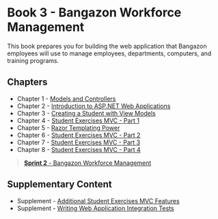 # Book 3 - Bangazon Workforce Management

This book prepares you for building the web application that Bangazon employees will use to manage employees, departments, computers, and training programs.

## Chapters

* Chapter 1 - [Models and Controllers](./chapters/MODELS_CONTROLLERS.md)
* Chapter 2 - [Introduction to ASP.NET Web Applications](./chapters/ASPNET_INTRO.md)
* Chapter 3 - [Creating a Student with View Models](./chapters/VIEWMODELS.md)
* Chapter 4 - [Student Exercises MVC - Part 1](./chapters/STUDENT_EXERCISES_WEBAPP.md)
* Chapter 5 - [Razor Templating Power](./chapters/RAZOR_FEATURES.md)
* Chapter 6 - [Student Exercises MVC - Part 2](./chapters/STUDENT_EXERCISES_MULTISELECT.md)
* Chapter 7 - [Student Exercises MVC - Part 3](./chapters/INSTRUCTOR_COHORT_RAZOR.md)
* Chapter 8 - [Student Exercises MVC - Part 4](./chapters/STUDENT_EXERCISES_COHORT_RAZOR.md)

> [__Sprint 2__ - Bangazon Workforce Management](./chapters/GROUP_PROJECT.md)

## Supplementary Content

* Supplement - [Additional Student Exercises MVC Features](./chapters/STUDENT_EXERCISES_CHALLENGES.md)
* Supplement - [Writing Web Application Integration Tests](./chapters/XUNIT_INTRO.md)
